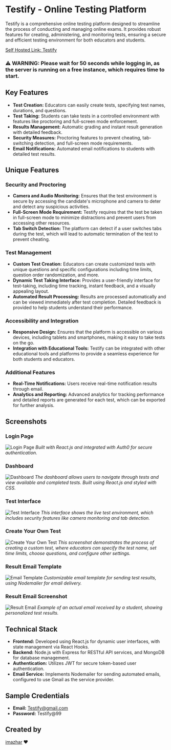 # Testify - Online Testing Platform

Testify is a comprehensive online testing platform designed to streamline the process of conducting and managing online exams. It provides robust features for creating, administering, and monitoring tests, ensuring a secure and efficient testing environment for both educators and students.

[Self Hosted Link: Testify](https://testify-proctor.vercel.app)

### **⚠️ WARNING: Please wait for 50 seconds while logging in, as the server is running on a free instance, which requires time to start.**


## Key Features

- **Test Creation:** Educators can easily create tests, specifying test names, durations, and questions.
- **Test Taking:** Students can take tests in a controlled environment with features like proctoring and full-screen mode enforcement.
- **Results Management:** Automatic grading and instant result generation with detailed feedback.
- **Security Measures:** Proctoring features to prevent cheating, tab-switching detection, and full-screen mode requirements.
- **Email Notifications:** Automated email notifications to students with detailed test results.


## Unique Features

### Security and Proctoring
- **Camera and Audio Monitoring:** Ensures that the test environment is secure by accessing the candidate's microphone and camera to deter and detect any suspicious activities.
- **Full-Screen Mode Requirement:** Testify requires that the test be taken in full-screen mode to minimize distractions and prevent users from accessing other resources.
- **Tab Switch Detection:** The platform can detect if a user switches tabs during the test, which will lead to automatic termination of the test to prevent cheating.

### Test Management
- **Custom Test Creation:** Educators can create customized tests with unique questions and specific configurations including time limits, question order randomization, and more.
- **Dynamic Test Taking Interface:** Provides a user-friendly interface for test-taking, including time tracking, instant feedback, and a visually appealing layout.
- **Automated Result Processing:** Results are processed automatically and can be viewed immediately after test completion. Detailed feedback is provided to help students understand their performance.

### Accessibility and Integration
- **Responsive Design:** Ensures that the platform is accessible on various devices, including tablets and smartphones, making it easy to take tests on the go.
- **Integration with Educational Tools:** Testify can be integrated with other educational tools and platforms to provide a seamless experience for both students and educators.

### Additional Features
- **Real-Time Notifications:** Users receive real-time notification results through email.
- **Analytics and Reporting:** Advanced analytics for tracking performance and detailed reports are generated for each test, which can be exported for further analysis.

## Screenshots

### Login Page
![Login Page](login.jpg)
*Built with React.js and integrated with Auth0 for secure authentication.*

### Dashboard
![Dashboard](dashboard.jpg)
*The dashboard allows users to navigate through tests and view available and completed tests. Built using React.js and styled with CSS.*

### Test Interface
![Test Interface](test.jpg)
*This interface shows the live test environment, which includes security features like camera monitoring and tab detection.*

### Create Your Own Test
![Create Your Own Test](createtest.jpg)
*This screenshot demonstrates the process of creating a custom test, where educators can specify the test name, set time limits, choose questions, and configure other settings.*


### Result Email Template
![Email Template](mail.jpg)
*Customizable email template for sending test results, using Nodemailer for email delivery.*

### Result Email Screenshot
![Result Email](resultmail.jpg)
*Example of an actual email received by a student, showing personalized test results.*

## Technical Stack

- **Frontend:** Developed using React.js for dynamic user interfaces, with state management via React Hooks.
- **Backend:** Node.js with Express for RESTful API services, and MongoDB for database management.
- **Authentication:** Utilizes JWT for secure token-based user authentication.
- **Email Service:** Implements Nodemailer for sending automated emails, configured to use Gmail as the service provider.

## Sample Credentials

- **Email:** Testify@gmail.com
- **Password:** Testify@99

## Created by

[imazhar](https://imazhar.vercel.app) ❤️
